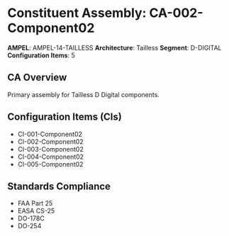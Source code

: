 # Constituent Assembly: CA-002-Component02

**AMPEL**: AMPEL-14-TAILLESS
**Architecture**: Tailless
**Segment**: D-DIGITAL
**Configuration Items**: 5

## CA Overview
Primary assembly for Tailless D Digital components.

## Configuration Items (CIs)
- CI-001-Component02
- CI-002-Component02
- CI-003-Component02
- CI-004-Component02
- CI-005-Component02

## Standards Compliance
- FAA Part 25
- EASA CS-25
- DO-178C
- DO-254
